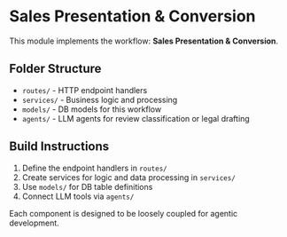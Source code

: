 # Sales Presentation & Conversion

This module implements the workflow: **Sales Presentation & Conversion**.

## Folder Structure
- `routes/` - HTTP endpoint handlers
- `services/` - Business logic and processing
- `models/` - DB models for this workflow
- `agents/` - LLM agents for review classification or legal drafting

## Build Instructions
1. Define the endpoint handlers in `routes/`
2. Create services for logic and data processing in `services/`
3. Use `models/` for DB table definitions
4. Connect LLM tools via `agents/`

Each component is designed to be loosely coupled for agentic development.